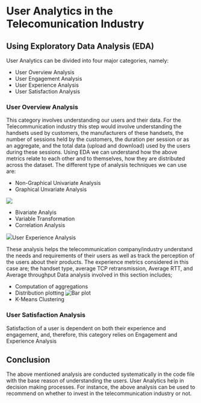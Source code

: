 # User Analytics in the Telecomunication Industry
## Using Exploratory Data Analysis (EDA)
User Analytics can be divided into four major categories, namely:
* User Overview Analysis
* User Engagement Analysis
* User Experience Analysis
* User Satisfaction Analysis

### User Overview Analysis
This category involves understanding our users and their data. For the Telecommunication industry this step would involve understanding the handsets used by customers, the manufacturers of these handsets, the number of sessions held by the customers, the duration per session or as an aggregate, and the total data (upload and download) used by the users during these sessions.
Using EDA we can understand how the above metrics relate to each other and to themselves, how they are distributed across the dataset. The different type of analysis techniques we can use are:
<ul>
  <li>Non-Graphical Univariate Analysis</li>
  <li>Graphical Unvariate Analysis</li>
</ul>
<img src = "/images/graphical_univariate.png">
<ul>
  <li>Bivariate Analyis</li>
  <li>Variable Transformation</li>
  <li>Correlation Analysis</li>
</ul>
<img src = "/images/correlation_matrix.png>
<ul>
   <li>Dimensionality Reduction</li>
</ul>
### User Engagement Analysis
This category involves understanding how the Telcomunication company interacts with its users, and the ways they use for user engagement to ensure Quality of Service (QoS). The engagement metrics here are the session frequencies, the duration of sessions, and the total traffic (download and upload) in regards to the sessions.
Data analysis in this category is performed mainly through;
* Computation of Aggregations and
* Using K-Means Clustering technique
![K-Means](experience_cluster.png)

### User Experience Analysis
These analysis helps the telecommunication company/industry understand the needs and requirements of their users as well as track the perception of the users about their products. The experience metrics considered in this case are; the handset type, average TCP retransmission, Average RTT, and Average throughput
Data analysis involved in this section includes;
* Computation of aggregations
* Distribution plotting
![Bar plot](retransmission.png)
* K-Means Clustering

### User Satisfaction Analysis
Satisfaction of a user is dependent on both their experience and engagement, and, therefore, this category relies on Engagement and Experience Analysis

## Conclusion
The above mentioned analysis are conducted systematically in the code file with the base reason of understanding the users. User Analytics help in decision making processes. For instance, the above analysis can be used to recommend on whether to invest in the telecommunication industry or not.
